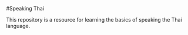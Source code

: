 #Speaking Thai

This repository is a resource for learning the basics of speaking the Thai language.